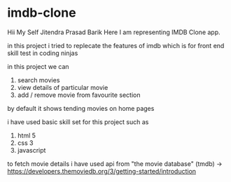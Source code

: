 # imdb-clone
Hii My Self Jitendra Prasad Barik
Here I am representing IMDB Clone app.

in this project i tried to replecate the features of imdb
which is for front end skill test in coding ninjas

in this project we can
  1. search movies
  2. view details of particular movie
  3. add / remove movie from favourite section
  
by default it shows tending movies on home pages


i have used basic skill set for this project such as
  1. html 5
  2. css 3
  3. javascript

to fetch movie details i have used api from "the movie database" (tmdb)
-> https://developers.themoviedb.org/3/getting-started/introduction
